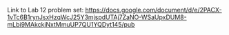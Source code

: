 Link to Lab 12 problem set:
https://docs.google.com/document/d/e/2PACX-1vTc6B1rynJsxHzqWcJ25Y3mjspdUTAj7ZaNO-WSaUpxDUM8-mLbi9MAkckjNxtMmuUP7QU1YQDyt145/pub 